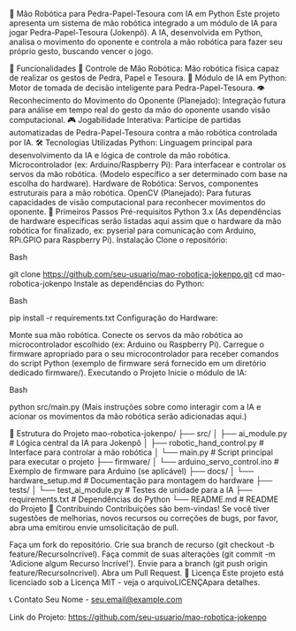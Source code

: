 👋 Mão Robótica para Pedra-Papel-Tesoura com IA em Python
Este projeto apresenta um sistema de mão robótica integrado a um módulo de IA para jogar Pedra-Papel-Tesoura (Jokenpô). A IA, desenvolvida em Python, analisa o movimento do oponente e controla a mão robótica para fazer seu próprio gesto, buscando vencer o jogo.

🌟 Funcionalidades
🤖 Controle de Mão Robótica: Mão robótica física capaz de realizar os gestos de Pedra, Papel e Tesoura.
🧠 Módulo de IA em Python: Motor de tomada de decisão inteligente para Pedra-Papel-Tesoura.
👁️ Reconhecimento do Movimento do Oponente (Planejado): Integração futura para análise em tempo real do gesto da mão do oponente usando visão computacional.
🎮 Jogabilidade Interativa: Participe de partidas automatizadas de Pedra-Papel-Tesoura contra a mão robótica controlada por IA.
🛠️ Tecnologias Utilizadas
Python: Linguagem principal para desenvolvimento da IA e lógica de controle da mão robótica.
Microcontrolador (ex: Arduino/Raspberry Pi): Para interfacear e controlar os servos da mão robótica. (Modelo específico a ser determinado com base na escolha do hardware).
Hardware de Robótica: Servos, componentes estruturais para a mão robótica.
OpenCV (Planejado): Para futuras capacidades de visão computacional para reconhecer movimentos do oponente.
🚀 Primeiros Passos
Pré-requisitos
Python 3.x
(As dependências de hardware específicas serão listadas aqui assim que o hardware da mão robótica for finalizado, ex: pyserial para comunicação com Arduino, RPi.GPIO para Raspberry Pi).
Instalação
Clone o repositório:

Bash

git clone https://github.com/seu-usuario/mao-robotica-jokenpo.git
cd mao-robotica-jokenpo
Instale as dependências do Python:

Bash

pip install -r requirements.txt
Configuração do Hardware:

Monte sua mão robótica.
Conecte os servos da mão robótica ao microcontrolador escolhido (ex: Arduino ou Raspberry Pi).
Carregue o firmware apropriado para o seu microcontrolador para receber comandos do script Python (exemplo de firmware será fornecido em um diretório dedicado firmware/).
Executando o Projeto
Inicie o módulo de IA:

Bash

python src/main.py
(Mais instruções sobre como interagir com a IA e acionar os movimentos da mão robótica serão adicionadas aqui.)

📁 Estrutura do Projeto
mao-robotica-jokenpo/
├── src/
│   ├── ai_module.py             # Lógica central da IA para Jokenpô
│   ├── robotic_hand_control.py  # Interface para controlar a mão robótica
│   └── main.py                  # Script principal para executar o projeto
├── firmware/
│   └── arduino_servo_control.ino # Exemplo de firmware para Arduino (se aplicável)
├── docs/
│   └── hardware_setup.md        # Documentação para montagem do hardware
├── tests/
│   └── test_ai_module.py        # Testes de unidade para a IA
├── requirements.txt             # Dependências do Python
└── README.md                    # README do Projeto
🤝 Contribuindo
Contribuições são bem-vindas! Se você tiver sugestões de melhorias, novos recursos ou correções de bugs, por favor, abra uma emitirou envie umsolicitação de pull.

Faça um fork do repositório.
Crie sua branch de recurso (git checkout -b feature/RecursoIncrivel).
Faça commit de suas alterações (git commit -m 'Adicione algum Recurso Incrível').
Envie para a branch (git push origin feature/RecursoIncrivel).
Abra um Pull Request.
📄 Licença
Este projeto está licenciado sob a Licença MIT - veja o arquivoLICENÇApara detalhes.

📞 Contato
Seu Nome - seu.email@example.com

Link do Projeto: https://github.com/seu-usuario/mao-robotica-jokenpo

